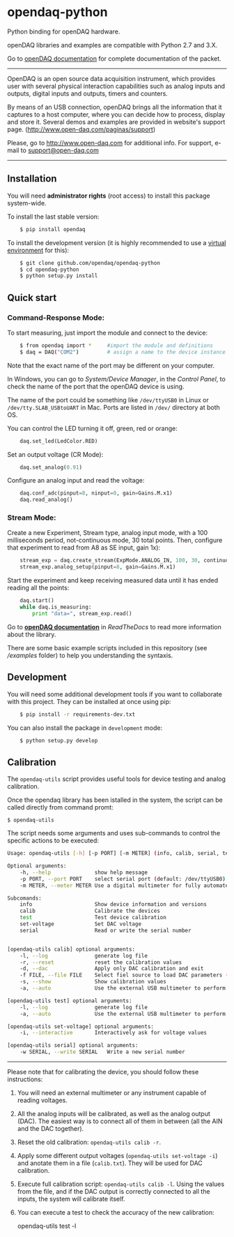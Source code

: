 # opendaq-python

Python binding for openDAQ hardware.

openDAQ libraries and examples are compatible with Python 2.7 and 3.X.

Go to [openDAQ documentation](http://opendaq-python.readthedocs.io/en/latest/)
for complete documentation of the packet.

* * *

OpenDAQ is an open source data acquisition instrument, which provides user with
several physical interaction capabilities such as analog inputs and outputs,
digital inputs and outputs, timers and counters.

By means of an USB connection, openDAQ brings all the information that it
captures to a host computer, where you can decide how to process, display and
store it. Several demos and examples are provided in website's support page.
(http://www.open-daq.com/paginas/support)

Please, go to http://www.open-daq.com for additional info.
For support, e-mail to support@open-daq.com

* * *

## Installation

You will need **administrator rights** (root access) to install this package
system-wide.

To install the last stable version:

```sh
    $ pip install opendaq
```

To install the development version (it is highly recommended to use a
[virtual environment](https://virtualenv.pypa.io/en/stable/) for this):

```sh
    $ git clone github.com/opendaq/opendaq-python
    $ cd opendaq-python
    $ python setup.py install
```

## Quick start

### Command-Response Mode:

To start measuring, just import the module and connect to the device:

```sh
    $ from opendaq import * 	#import the module and definitions
    $ daq = DAQ("COM2")         # assign a name to the device instance (daq) and connect to serial port
```

Note that the exact name of the port may be different on your computer.

In Windows, you can go to *System/Device Manager*, in the *Control Panel*, to
check the name of the port that the openDAQ device is using.

The name of the port could be something like `/dev/ttyUSB0` in Linux or
`/dev/tty.SLAB_USBtoUART` in Mac. Ports are listed in `/dev/` directory at both
OS.

You can control the LED turning it off, green, red or orange:

```python
    daq.set_led(LedColor.RED)
```

Set an output voltage (CR Mode):

```python
    daq.set_analog(0.91)
```

Configure an analog input and read the voltage:

```python
    daq.conf_adc(pinput=8, ninput=0, gain=Gains.M.x1)
    daq.read_analog()
```

### Stream Mode:

Create a new Experiment, Stream type, analog input mode, with a 100 milliseconds period, not-continuous
mode, 30 total points. Then, configure that experiment to read from A8 as SE input, gain 1x):


```python
    stream_exp = daq.create_stream(ExpMode.ANALOG_IN, 100, 30, continuous=False)
    stream_exp.analog_setup(pinput=8, gain=Gains.M.x1)
```

Start the experiment and keep receiving measured data until it has ended reading all the points:

```python
    daq.start()
    while daq.is_measuring:
    	print "data=", stream_exp.read()
```

Go to **[openDAQ documentation](http://opendaq-python.readthedocs.io/en/latest/ "DAQ.py walkthrough")** in *ReadTheDocs* to read more information about the library.

There are some basic example scripts included in this repository (see */examples* folder) to help you
understanding the syntaxis.


## Development

You will need some additional development tools if you want to collaborate with this project.
They can be installed at once using pip:
```sh
    $ pip install -r requirements-dev.txt
```
You can also install the package in `development` mode:
```sh
    $ python setup.py develop
```

## Calibration

The `opendaq-utils` script provides useful tools for device testing and analog calibration.

Once the opendaq library has been istalled in the system, the script can be
called directly from command promt:

    $ opendaq-utils

The script needs some arguments and uses sub-commands to control the specific
actions to be executed:

```sh
Usage: opendaq-utils [-h] [-p PORT] [-m METER] (info, calib, serial, test, set-voltage)

Optional arguments:
    -h, --help              show help message
    -p PORT, --port PORT    select serial port (default: /dev/ttyUSB0)
    -m METER, --meter METER Use a digital multimeter for fully automated test

Subcomands:
    info                    Show device information and versions
    calib                   Calibrate the devices
    test                    Test device calibration
    set-voltage             Set DAC voltage
    serial                  Read or write the serial number


[opendaq-utils calib] optional arguments:
    -l, --log               generate log file
    -r, --reset             reset the calibration values
    -d, --dac               Apply only DAC calibration and exit
    -f FILE, --file FILE    Select fiel source to load DAC parameters (default: calib.txt)
    -s, --show              Show calibration values
    -a, --auto              Use the external USB multimeter to perform automated calibration

[opendaq-utils test] optional arguments:
    -l, --log               generate log file
    -a, --auto              Use the external USB multimeter to perform automated calibration

[opendaq-utils set-voltage] optional arguments:
    -i, --interactive       Interactively ask for voltage values

[opendaq-utils serial] optional arguments:
    -w SERIAL, --write SERIAL   Write a new serial number

```
* * *

Please note that for calibrating the device, you should follow these instructions:

1. You will need an external multimeter or any instrument capable of reading voltages.
2. All the analog inputs will be calibrated, as well as the analog output
   (DAC). The easiest way is to connect all of them in between (all the AIN and
   the DAC together).
3. Reset the old calibration: `opendaq-utils calib -r`.
4. Apply some different output voltages (`opendaq-utils set-voltage -i`) and
   anotate them in a file (`calib.txt`). They will be used for DAC calibration.
5. Execute full calibration script: `opendaq-utils calib -l`. Using the values
   from the file, and if the DAC output is correctly connected to all the
   inputs, the system will calibrate itself.
6. You can execute a test to check the accuracy of the new calibration:

    opendaq-utils test -l
